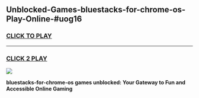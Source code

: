 
## Unblocked-Games-bluestacks-for-chrome-os-Play-Online-#uog16
<h3>
<a href="https://premium.freeplayer.one?title=bluestacks-for-chrome-os&ref=27F">CLICK TO PLAY</a></h3>
<hr>

<h3>
<a href="https://premium.freeplayer.one?title=bluestacks-for-chrome-os&ref=27F">CLICK 2 PLAY</a>
  
</h3>

<a href="https://premium.freeplayer.one?title=bluestacks-for-chrome-os&ref=27F"><img src="https://clearcache.store/games.png"></a>


**bluestacks-for-chrome-os games unblocked: Your Gateway to Fun and Accessible Online Gaming**
